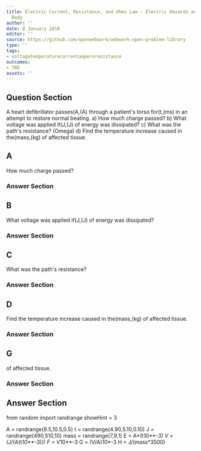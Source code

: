 ```yaml
---
title: Electric Current, Resistance, and Ohms Law - Electric Hazards and the Human
  Body
author: ''
date: 8 January 2018
editor: ''
source: https://github.com/openwebwork/webwork-open-problem-library
type: ''
tags:
- voltagetemperaturecurrentampereresistance
outcomes:
- TBD
assets: ''
---
```


## Question Section 

A heart defibrillator passes(A,(A) through a patient's torso for(t,(ms) in an attempt to restore normal beating.
a) How much charge passed?
b) What voltage was applied if(J,(J) of energy was dissipated?
c) What was the path's resistance?
(Omega)
d) Find the temperature increase caused in the(mass,(kg) of affected tissue.
## A
How much charge passed?
### Answer Section
## B
What voltage was applied if(J,(J) of energy was dissipated?
### Answer Section
## C
What was the path's resistance?
### Answer Section
## D
Find the temperature increase caused in the(mass,(kg) of affected tissue.
### Answer Section
## G
of affected tissue.
### Answer Section


## Answer Section

from random import randrange
showHint = 3

A = randrange(9.5,10.5,0.5)
t = randrange(4.90,5.10,0.10)
J = randrange(490,510,10)
mass = randrange(7,9,1)
E = A*(t*10**-3)
V = (J/(A*(t*10**-3)))
F = V*10**-3
G = (V/A)*10**-3
H = J/(mass*3500)
